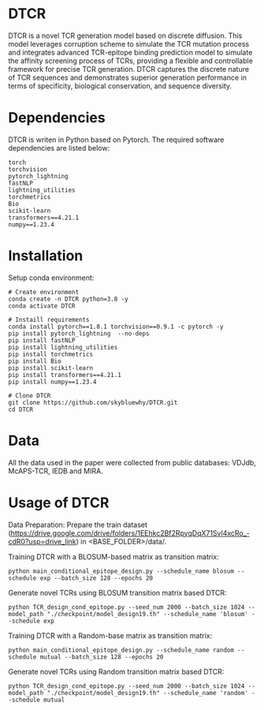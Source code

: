 # DTCR
DTCR is a novel TCR generation model based on discrete diffusion. This model leverages corruption scheme to simulate the TCR mutation process and integrates advanced TCR-epitope binding prediction model to simulate the affinity screening process of TCRs,
providing a flexible and controllable framework for precise TCR generation. DTCR captures the discrete nature of TCR sequences and demonstrates superior generation performance in terms of specificity, biological conservation, and sequence diversity.

# Dependencies
DTCR is writen in Python based on Pytorch. The required software dependencies are listed below:
```
torch
torchvision
pytorch_lightning
fastNLP
lightning_utilities
torchmetrics
Bio
scikit-learn
transformers==4.21.1
numpy==1.23.4
```

# Installation
Setup conda environment:
```
# Create environment
conda create -n DTCR python=3.8 -y
conda activate DTCR

# Instaill requirements
conda install pytorch==1.8.1 torchvision==0.9.1 -c pytorch -y
pip install pytorch_lightning  --no-deps
pip install fastNLP
pip install lightning_utilities
pip install torchmetrics
pip install Bio
pip install scikit-learn
pip install transformers==4.21.1
pip install numpy==1.23.4

# Clone DTCR
git clone https://github.com/skybluewhy/DTCR.git
cd DTCR
```

# Data
All the data used in the paper were collected from public databases: VDJdb, McAPS-TCR, IEDB and MIRA.

# Usage of DTCR
Data Preparation:
Prepare the train dataset (https://drive.google.com/drive/folders/1EEhkc2Bf2RpyqDqX71Svl4xcRo_-cdR0?usp=drive_link) in <BASE_FOLDER>/data/.


Training DTCR with a BLOSUM-based matrix as transition matrix:
```
python main_conditional_epitope_design.py --schedule_name blosum --schedule exp --batch_size 128 --epochs 20
```
Generate novel TCRs using BLOSUM transition matrix based DTCR:
```
python TCR_design_cond_epitope.py --seed_num 2000 --batch_size 1024 --model_path "./checkpoint/model_design19.th" --schedule_name 'blosum' --schedule exp
```

Training DTCR with a Random-base matrix as transition matrix:
```
python main_conditional_epitope_design.py --schedule_name random --schedule mutual --batch_size 128 --epochs 20
```
Generate novel TCRs using Random transition matrix based DTCR:
```
python TCR_design_cond_epitope.py --seed_num 2000 --batch_size 1024 --model_path "./checkpoint/model_design19.th" --schedule_name 'random' --schedule mutual
```

